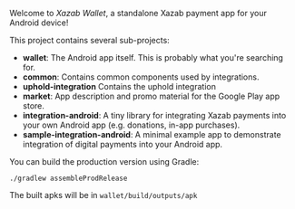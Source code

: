 Welcome to _Xazab Wallet_, a standalone Xazab payment app for your Android device!

This project contains several sub-projects:

 * __wallet__:
     The Android app itself. This is probably what you're searching for.
 * __common__:
     Contains common components used by integrations.
 * __uphold-integration__
     Contains the uphold integration
 * __market__:
     App description and promo material for the Google Play app store.
 * __integration-android__:
     A tiny library for integrating Xazab payments into your own Android app
     (e.g. donations, in-app purchases).
 * __sample-integration-android__:
     A minimal example app to demonstrate integration of digital payments into
     your Android app.

You can build the production version using Gradle:

`./gradlew assembleProdRelease`

The built apks will be in `wallet/build/outputs/apk`



